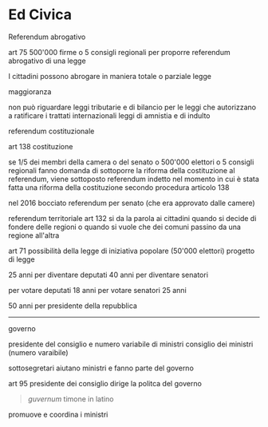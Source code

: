 # Ed Civica

Referendum abrogativo

art 75
500'000 firme o 5 consigli regionali per proporre referendum abrogativo di una legge

I cittadini possono abrogare in maniera totale o parziale legge

maggioranza

non può riguardare leggi tributarie e di bilancio
per le leggi che autorizzano a ratificare i trattati internazionali
leggi di amnistia e di indulto


referendum costituzionale

art 138 costituzione


se 1/5 dei membri della camera  o del senato o 500'000 elettori o 5 consigli regionali fanno domanda di sottoporre la riforma della costituzione al referendum, viene sottoposto 
referendum indetto nel momento in cui è stata fatta una riforma della costituzione secondo procedura articolo 138

nel 2016 bocciato referendum per senato (che era approvato dalle camere)


referendum territoriale art 132
si da la parola ai cittadini quando si decide di fondere delle regioni o quando si vuole che dei comuni passino da una regione all'altra


art 71 possibilità della legge di iniziativa popolare (50'000 elettori)
progetto di legge


25 anni per diventare deputati
40 anni per diventare senatori

per votare deputati 18 anni
per votare senatori 25 anni

50 anni per presidente della repubblica



---
governo

presidente del consiglio e numero variabile di ministri
consiglio dei ministri (numero varaibile)

sottosegretari aiutano ministri e fanno parte del governo

art 95
presidente dei consiglio dirige la politca del governo

> _guvernum_ timone in latino

promuove e coordina i ministri
<!--stackedit_data:
eyJoaXN0b3J5IjpbMTQ0MzgxNjA4NiwtMTk2ODQ1NTIzMF19
-->